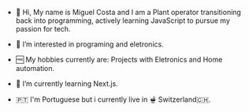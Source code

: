 - 👋 Hi, My name is Miguel Costa and I am a Plant operator transitioning back into programming, actively learning JavaScript to pursue my passion for tech.

- 👀 I’m interested in programing and eletronics.
- 🆓 My hobbies currently are: Projects with Eletronics and Home automation.
- 🌱 I’m currently learning Next.js.
- 🇵🇹 I'm Portuguese but i currently live in 🫕 Switzerland🇨🇭.
<!-- - 💞️ I’m looking to collaborate on ...
- 📫 How to reach me ...
- 😄 Pronouns: ...
- ⚡ Fun fact: ... 

<!---
Havrick/Havrick is a ✨ special ✨ repository because its `README.md` (this file) appears on your GitHub profile.
You can click the Preview link to take a look at your changes.
--->
